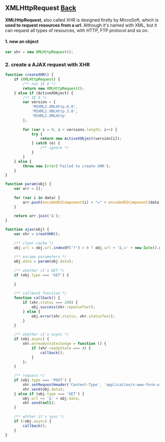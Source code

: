 ## XMLHttpRequest [Back](./../web_api.md)

**XMLHttpRequest**, also called XHR is designed firstly by MicroSoft, which is **used to request resources from a url**. Although it's named with XML, but it can request all types of resources, with HTTP, FTP protocol and so on.

#### 1. new an object

```js
var xhr = new XMLHttpRequest();
```

### 2. create a AJAX request with XHR

```js
function createXHR() {
    if (XMLHttpRequest) {
        /** not IE 6 */
        return new XMLHttpRequest();
    } else if (ActiveXObject) {
        /** IE 6 */
        var version = [
            'MSXML2.XMLHttp.6.0',
            'MSXML2.XMLHttp.3.0',
            'MSXML2.XMLHttp'
        ];
        
        for (var i = 0; i < versions.length; i++) {
            try {
                return new ActiveXObject(version[i]);
            } catch (e) {
                /** ignore */
            }
        }
    } else {
        throw new Error('Failed to create XHR');
    }
}

function param(obj) {
    var arr = [];
    
    for (var i in data) {
        arr.push(encodeURIComponent(i) + "=" + encodeURIComponent(data[i]));
    }
    
    return arr.join('&');
}

function ajax(obj) {
    var xhr = creatXHR();
    
    /** clear cache */
    obj.url = obj.url.indexOf('?') > 0 ? obj.url + '&_=' + new Date().getTime() : obj.url + '?_=' + new Date().getTime();
    
    /** escape parameters */
    obj.data = param(obj.data);
    
    /** whether it's GET */
    if (obj.type === 'GET') {
        
    }
    
    /** callback function */
    function callback() {
        if (xhr.status === 200) {
            obj.success(xhr.reponseText);
        } else {
            obj.error(xhr.status, xhr.statusText);
        }
    }
    
    /** whether it's async */
    if (obj.async) {
        xhr.onreadystatechange = function () {
            if (xhr.readyState === 4) {
                callback();
            }
        };
    }
    
    /** request */
    if (obj.type === 'POST') {
        xhr.setRequestHeader('Content-Type', 'application/x-www-form-urlencoded');
        xhr.send(obj.data);
    } else if (obj.type === 'GET') {
        obj.url += '&' + obj.data;
        xhr.send(null);
    }
    
    /** whther it's sync */
    if (!obj.async) {
        callback();
    }
}
```
